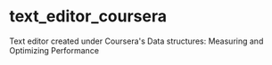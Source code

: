 # text_editor_coursera
Text editor created under Coursera's Data structures: Measuring and Optimizing Performance
